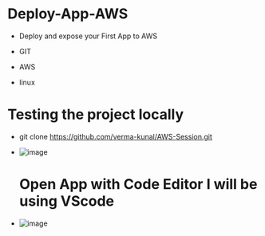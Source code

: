 # Deploy-App-AWS
* Deploy and expose your First App to AWS

* GIT
* AWS
* linux

# Testing the project locally
* git clone https://github.com/verma-kunal/AWS-Session.git
* ![image](https://github.com/rogerbarrow/Deploy-App-AWS/assets/46138186/9f49e45f-0221-46a3-beee-1b7e02057f84)

  # Open App with Code Editor I will be using VScode

* ![image](https://github.com/rogerbarrow/Deploy-App-AWS/assets/46138186/7aac1900-75d1-4040-8c1d-0c14cb90cef7)
